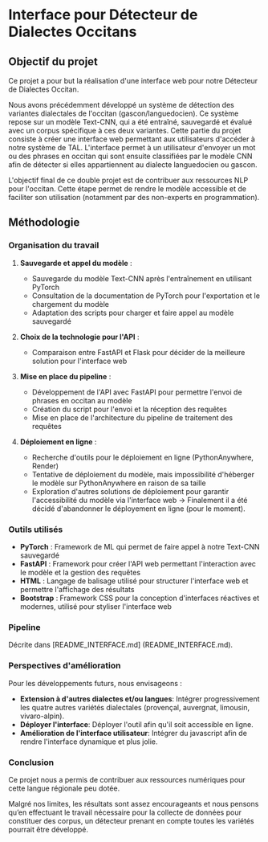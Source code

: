 # Interface pour Détecteur de Dialectes Occitans

## Objectif du projet

Ce projet a pour but la réalisation d'une interface web pour notre Détecteur de Dialectes Occitan. 

Nous avons précédemment développé un système de détection des variantes dialectales de l'occitan (gascon/languedocien). Ce système repose sur un modèle Text-CNN, qui a été entraîné, sauvegardé et évalué avec un corpus spécifique à ces deux variantes. Cette partie du projet consiste à créer une interface web permettant aux utilisateurs d'accéder à notre système de TAL. L'interface permet à un utilisateur d'envoyer un mot ou des phrases en occitan qui sont ensuite classifiées par le modèle CNN afin de détecter si elles appartiennent au dialecte languedocien ou gascon. 

L'objectif final de ce double projet est de contribuer aux ressources NLP pour l'occitan. Cette étape permet de rendre le modèle accessible et de faciliter son utilisation (notamment par des non-experts en programmation).

## Méthodologie

### Organisation du travail

1. **Sauvegarde et appel du modèle** :
   - Sauvegarde du modèle Text-CNN après l'entraînement en utilisant PyTorch
   - Consultation de la documentation de PyTorch pour l'exportation et le chargement du modèle
   - Adaptation des scripts pour charger et faire appel au modèle sauvegardé

2. **Choix de la technologie pour l'API** :
   - Comparaison entre FastAPI et Flask pour décider de la meilleure solution pour l'interface web

3. **Mise en place du pipeline** :
   - Développement de l'API avec FastAPI pour permettre l'envoi de phrases en occitan au modèle
   - Création du script pour l'envoi et la réception des requêtes
   - Mise en place de l'architecture du pipeline de traitement des requêtes

4. **Déploiement en ligne** :
   - Recherche d'outils pour le déploiement en ligne (PythonAnywhere, Render)
   - Tentative de déploiement du modèle, mais impossibilité d'héberger le modèle sur PythonAnywhere en raison de sa taille
   - Exploration d'autres solutions de déploiement pour garantir l'accessibilité du modèle via l'interface web
    -> Finalement il a été décidé d'abandonner le déployement en ligne (pour le moment).


### Outils utilisés

- **PyTorch** : Framework de ML qui permet de faire appel à notre Text-CNN sauvegardé
- **FastAPI** : Framework pour créer l'API web permettant l'interaction avec le modèle et la gestion des requêtes
- **HTML** : Langage de balisage utilisé pour structurer l'interface web et permettre l'affichage des résultats
- **Bootstrap** : Framework CSS pour la conception d'interfaces réactives et modernes, utilisé pour styliser l'interface web


### Pipeline

Décrite dans [README_INTERFACE.md] (README_INTERFACE.md).


### Perspectives d'amélioration

Pour les développements futurs, nous envisageons :
- **Extension à d'autres dialectes et/ou langues**: Intégrer progressivement les quatre autres variétés dialectales (provençal, auvergnat, limousin, vivaro-alpin).
- **Déployer l'interface**: Déployer l'outil afin qu'il soit accessible en ligne.
- **Amélioration de l'interface utilisateur**: Intégrer du javascript afin de rendre l'interface dynamique et plus jolie.


### Conclusion

Ce projet nous a permis de contribuer aux ressources numériques pour cette langue régionale peu dotée.

Malgré nos limites, les résultats sont assez encourageants et nous pensons qu’en effectuant le travail nécessaire pour la collecte de données pour constituer des corpus, un détecteur prenant en compte toutes les variétés pourrait être développé.



